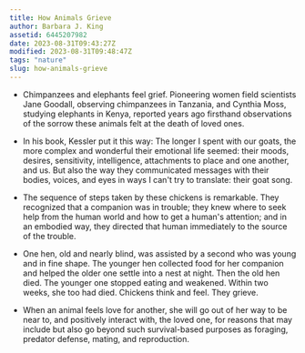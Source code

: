 ```yaml
---
title: How Animals Grieve
author: Barbara J. King
assetid: 6445207982
date: 2023-08-31T09:43:27Z
modified: 2023-08-31T09:48:47Z
tags: "nature"
slug: how-animals-grieve
---
```


*  Chimpanzees and elephants feel grief. Pioneering women field scientists Jane Goodall, observing chimpanzees in Tanzania, and Cynthia Moss, studying elephants in Kenya, reported years ago firsthand observations of the sorrow these animals felt at the death of loved ones. 

*  In his book, Kessler put it this way:
   The longer I spent with our goats, the more complex and wonderful their emotional life seemed: their moods, desires, sensitivity, intelligence, attachments to place and one another, and us. But also the way they communicated messages with their bodies, voices, and eyes in ways I can't try to translate: their goat song.

*  The sequence of steps taken by these chickens is remarkable. They recognized that a companion was in trouble; they knew where to seek help from the human world and how to get a human's attention; and in an embodied way, they directed that human immediately to the source of the trouble.

*  One hen, old and nearly blind, was assisted by a second who was young and in fine shape. The younger hen collected food for her companion and helped the older one settle into a nest at night. Then the old hen died. The younger one stopped eating and weakened. Within two weeks, she too had died. Chickens think and feel. They grieve.

*  When an animal feels love for another, she will go out of her way to be near to, and positively interact with, the loved one, for reasons that may include but also go beyond such survival-based purposes as foraging, predator defense, mating, and reproduction.

